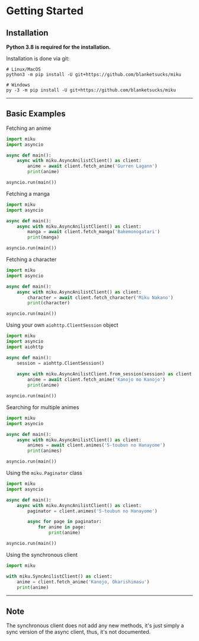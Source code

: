 # Getting Started

## Installation
**Python 3.8 is required for the installation.**

Installation is done via git:
```shell
# Linux/MacOS
python3 -m pip install -U git+https://github.com/blanketsucks/miku

# Windows
py -3 -m pip install -U git+https://github.com/blanketsucks/miku
```
-----

## Basic Examples

Fetching an anime
```py
import miku
import asyncio

async def main():
    async with miku.AsyncAnilistClient() as client:
        anime = await client.fetch_anime('Gurren Lagann')
        print(anime)

asyncio.run(main())
```

Fetching a manga
```py
import miku
import asyncio

async def main():
    async with miku.AsyncAnilistClient() as client:
        manga = await client.fetch_manga('Bakemonogatari')
        print(manga)

asyncio.run(main())
```

Fetching a character
```py
import miku
import asyncio

async def main():
    async with miku.AsyncAnilistClient() as client:
        character = await client.fetch_character('Miku Nakano')
        print(character)

asyncio.run(main())
```

Using your own `aiohttp.ClientSession` object
```py
import miku
import asyncio
import aiohttp

async def main():
    session = aiohttp.ClientSession()
    
    async with miku.AsyncAnilistClient.from_session(session) as client:
        anime = await client.fetch_anime('Kanojo mo Kanojo')
        print(anime)

asyncio.run(main())
```

Searching for multiple animes
```py
import miku
import asyncio

async def main():
    async with miku.AsyncAnilistClient() as client:
        animes = await client.animes('5-toubun no Hanayome')
        print(animes)

asyncio.run(main())
```

Using the `miku.Paginator` class
```py
import miku
import asyncio

async def main():
    async with miku.AsyncAnilistClient() as client:
        paginator = client.animes('5-toubun no Hanayome')

        async for page in paginator:
            for anime in page:
                print(anime)

asyncio.run(main())
```

Using the synchronous client
```py
import miku

with miku.SyncAnilistClient() as client:
    anime = client.fetch_anime('Kanojo, Okarishimasu')
    print(anime)

```

-----

## Note
The synchronous client does not add any new methods, it's just simply a sync version of the async client, thus, it's not documented.